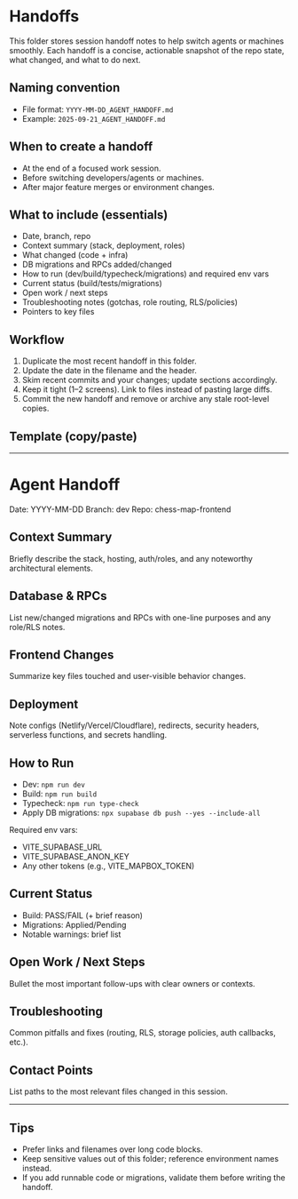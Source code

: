 # Handoffs

This folder stores session handoff notes to help switch agents or machines smoothly. Each handoff is a concise, actionable snapshot of the repo state, what changed, and what to do next.

## Naming convention
- File format: `YYYY-MM-DD_AGENT_HANDOFF.md`
- Example: `2025-09-21_AGENT_HANDOFF.md`

## When to create a handoff
- At the end of a focused work session.
- Before switching developers/agents or machines.
- After major feature merges or environment changes.

## What to include (essentials)
- Date, branch, repo
- Context summary (stack, deployment, roles)
- What changed (code + infra)
- DB migrations and RPCs added/changed
- How to run (dev/build/typecheck/migrations) and required env vars
- Current status (build/tests/migrations)
- Open work / next steps
- Troubleshooting notes (gotchas, role routing, RLS/policies)
- Pointers to key files

## Workflow
1. Duplicate the most recent handoff in this folder.
2. Update the date in the filename and the header.
3. Skim recent commits and your changes; update sections accordingly.
4. Keep it tight (1–2 screens). Link to files instead of pasting large diffs.
5. Commit the new handoff and remove or archive any stale root-level copies.

## Template (copy/paste)

---

# Agent Handoff

Date: YYYY-MM-DD
Branch: dev
Repo: chess-map-frontend

## Context Summary
Briefly describe the stack, hosting, auth/roles, and any noteworthy architectural elements.

## Database & RPCs
List new/changed migrations and RPCs with one-line purposes and any role/RLS notes.

## Frontend Changes
Summarize key files touched and user-visible behavior changes.

## Deployment
Note configs (Netlify/Vercel/Cloudflare), redirects, security headers, serverless functions, and secrets handling.

## How to Run
- Dev: `npm run dev`
- Build: `npm run build`
- Typecheck: `npm run type-check`
- Apply DB migrations: `npx supabase db push --yes --include-all`

Required env vars:
- VITE_SUPABASE_URL
- VITE_SUPABASE_ANON_KEY
- Any other tokens (e.g., VITE_MAPBOX_TOKEN)

## Current Status
- Build: PASS/FAIL (+ brief reason)
- Migrations: Applied/Pending
- Notable warnings: brief list

## Open Work / Next Steps
Bullet the most important follow-ups with clear owners or contexts.

## Troubleshooting
Common pitfalls and fixes (routing, RLS, storage policies, auth callbacks, etc.).

## Contact Points
List paths to the most relevant files changed in this session.

---

## Tips
- Prefer links and filenames over long code blocks.
- Keep sensitive values out of this folder; reference environment names instead.
- If you add runnable code or migrations, validate them before writing the handoff.
